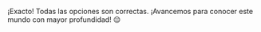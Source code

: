 ¡Exacto! Todas las opciones son correctas. ¡Avancemos para conocer este mundo con mayor profundidad! :relieved: